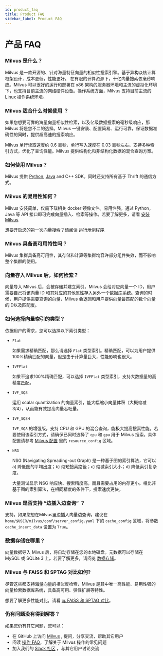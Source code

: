 ```yaml
---
id: product_faq
title: Product FAQ
sidebar_label: Product FAQ
---
```


# 产品 FAQ

### Milvus 是什么？

Milvus 是一款开源的、针对海量特征向量的相似性搜索引擎。基于异构众核计算框架设计，成本更低，性能更好。 在有限的计算资源下，十亿向量搜索仅毫秒响应。Milvus 可以很好的运行和部署在 x86 架构的服务器环境和主流的虚拟化环境下，也支持目前主流的网络硬件设备。操作系统方面，Milvus 支持目前主流的 Linux 操作系统环境。

### Milvus 适合什么时候使用 ？

如果您想要可靠的海量向量相似性检索，以及亿级数据搜索的毫秒级响应，那 Milvus 将是您不二的选择。Milvus 一键安装、配置简易、运行可靠，保证数据准确性的同时，提供超高速的搜索响应。

Milvus 单行读取速度约 0.6 毫秒，单行写入速度在 0.03 毫秒左右。支持多种索引方式，优化了查询性能。Milvus 提供结构化和非结构化数据的混合查询方案。

### 如何使用 Milvus？

Milvus 提供 [Python](https://pypi.org/project/pymilvus/), [Java](https://milvus-io.github.io/milvus-sdk-java/javadoc/io/milvus/client/package-summary.html) and C++ SDK。同时还支持所有基于 Thrift 的通信方式。

### Milvus 的易用性如何？

Milvus 安装简单，仅需下载相关 docker 镜像文件。易用性强，通过 Python，Java 等 API 接口即可完成向量插入、检索等操作。若要了解更多，请看 [安装 Milvus](../userguide/install_milvus.md).


想要开启您的第一次向量搜索？请阅读 [运行示例程序](../userguide/example_code.md).

### Milvus 具备高可用特性吗？

Milvus 集群具备高可用性，其存储和计算等集群均容许部分组件失效，而不影响整个集群的使用。

### 向量存入 Milvus 后，如何检索？

向量导入 Milvus 后，会被存储并建立索引。Milvus 会给对应向量一个 ID，用户需要自己将该向量 ID 和其对应的其他属性存入另外一个数据库系统。查询的时候，用户提供需要查询的向量，Milvus 会返回和用户提供向量最匹配的数个向量的ID以及匹配度。

### 如何选择向量索引的类型？

依据用户的需求，您可以选择以下索引类型：

- `Flat`

  如果需求精确匹配，那么请选择 `Flat` 类型索引。精确匹配，可以为用户提供100%精确匹配的向量，但是由于计算量巨大，性能影响也很大。

- `IVFFlat`

  如果不追求100%精确匹配，可以选择 `IVFFlat` 类型索引，支持大数据量的高精度匹配。

- `IVF_SQ8`

  运用 scalar quantization 的向量索引，能大幅缩小向量体积（大概缩减3/4），从而能有效提高向量吞吐量。

- `IVF_SQ8H`

  `IVF_SQ8` 的增强版。支持 CPU 和 GPU 的混合查询，能极大提高搜索性能。若要使用该索引方式，请确保已同时选择了 `cpu` 和 `gpu` 用于 Milvus 搜索。具体配置请参考 [Milvus 配置](../reference/milvus_config.md) 里的 `resource_config` 区域。
  
- `NSG`

  NSG (Navigating Spreading-out Graph) 是一种基于图的索引算法，它可以 a) 降低图的平均出度；b) 缩短搜索路径；c) 缩减索引大小；d) 降低索引复杂度。

  大量测试显示 NSG 响应快、搜索精度高，而且需要占用的内存更小。相比非基于图的索引算法，在相同精度的条件下，搜索速度更快。

 

### Milvus 是否支持 “边插入边查询” ？

支持。如果您想在Milvus里边插入向量边查询，建议在 `home/$USER/milvus/conf/server_config.yaml` 下的 `cache_config` 区域，将参数 `cache_insert_data` 设置为 `True`。

### 数据存储在哪里？


向量数据导入 Mivus 后，将自动存储在您的本地磁盘。元数据可以存储在 MySQL 或 SQLite 3 上。若要了解更多，请阅览 [数据存储](../reference/data_store.md)。


### Milvus 与 FAISS 和 SPTAG 对比如何?

尽管这些都支持海量向量的相似度检索，Milvus 是其中唯一高性能、易用性强的向量检索数据库系统，具备高可用、弹性扩展等特性。

想要了解更多性能对比，请看 [与 FAISS 和 SPTAG 对比](../reference/comparison.md)。

### 仍有问题没有得到解答？

如果您仍有其它问题，您可以：

- 在 GitHub 上访问 [Milvus](https://github.com/milvus-io/milvus/issues) , 提问，分享交流，帮助其它用户 
- 阅读 [操作 FAQ](operational_faq.md)，了解关于 Milvus 操作的常见问题 
- 加入我们的 [Slack 社区](https://join.slack.com/t/milvusio/shared_invite/enQtNzY1OTQ0NDI3NjMzLWNmYmM1NmNjOTQ5MGI5NDhhYmRhMGU5M2NhNzhhMDMzY2MzNDdlYjM5ODQ5MmE3ODFlYzU3YjJkNmVlNDQ2ZTk) ，与其它用户讨论交流


